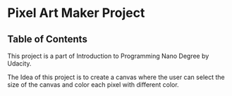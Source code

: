 # Pixel Art Maker Project

## Table of Contents

This project is a part of Introduction to Programming Nano Degree by Udacity.

The Idea of this project is to create a canvas where the user can select the size of the canvas and color each pixel with different color.

